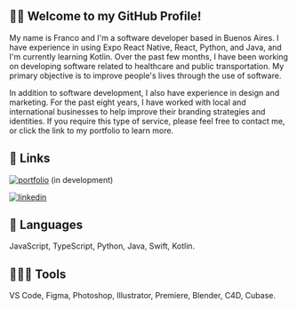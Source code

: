 
## 🖐🏻 Welcome to my GitHub Profile!

My name is Franco and I'm a software developer based in Buenos Aires. I have experience in using Expo React Native, React, Python, and Java, and I'm currently learning Kotlin. Over the past few months, I have been working on developing software related to healthcare and public transportation. My primary objective is to improve people's lives through the use of software.

In addition to software development, I also have experience in design and marketing. For the past eight years, I have worked with local and international businesses to help improve their branding strategies and identities. If you require this type of service, please feel free to contact me, or click the link to my portfolio to learn more.





## 🔗 Links
[![portfolio](https://img.shields.io/badge/my_portfolio-000?style=for-the-badge&logo=ko-fi&logoColor=white)](https://github.com/franigcbt) 
(in development)

[![linkedin](https://img.shields.io/badge/linkedin-0A66C2?style=for-the-badge&logo=linkedin&logoColor=white)](https://www.linkedin.com/in/franigcbt/)



## 🦖 Languages
JavaScript, TypeScript, Python, Java, Swift, Kotlin.

## 🧑🏻‍💻 Tools
VS Code, Figma, Photoshop, Illustrator, Premiere, Blender, C4D, Cubase.
